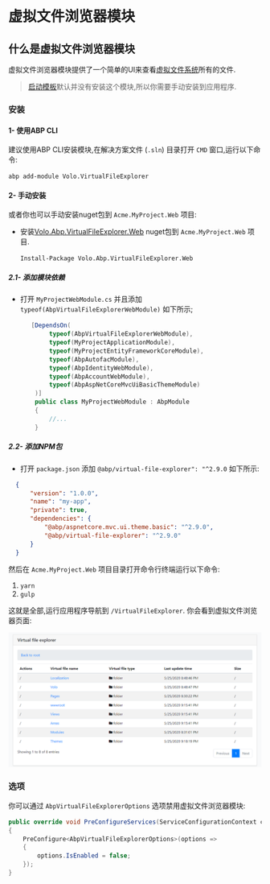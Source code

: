# 虚拟文件浏览器模块

## 什么是虚拟文件浏览器模块

虚拟文件浏览器模块提供了一个简单的UI来查看[虚拟文件系统](../Virtual-File-System.md)所有的文件.

> [启动模板](../Startup-Templates/Index.md)默认并没有安装这个模块,所以你需要手动安装到应用程序.

### 安装

#### 1- 使用ABP CLI

建议使用ABP CLI安装模块,在解决方案文件 (`.sln`) 目录打开 `CMD` 窗口,运行以下命令:

`abp add-module Volo.VirtualFileExplorer`

#### 2- 手动安装

或者你也可以手动安装nuget包到 `Acme.MyProject.Web` 项目:

* 安装[Volo.Abp.VirtualFileExplorer.Web](https://www.nuget.org/packages/Volo.Abp.VirtualFileExplorer.Web/) nuget包到 `Acme.MyProject.Web` 项目.

  `Install-Package Volo.Abp.VirtualFileExplorer.Web`

##### 2.1- 添加模块依赖

* 打开 `MyProjectWebModule.cs` 并且添加 `typeof(AbpVirtualFileExplorerWebModule)` 如下所示;

  ```csharp
     [DependsOn(
          typeof(AbpVirtualFileExplorerWebModule),
          typeof(MyProjectApplicationModule),
          typeof(MyProjectEntityFrameworkCoreModule),
          typeof(AbpAutofacModule),
          typeof(AbpIdentityWebModule),
          typeof(AbpAccountWebModule),
          typeof(AbpAspNetCoreMvcUiBasicThemeModule)
      )]
      public class MyProjectWebModule : AbpModule
      {
          //...
      }
  ```

##### 2.2- 添加NPM包

 * 打开 `package.json` 添加 `@abp/virtual-file-explorer": "^2.9.0` 如下所示:
  
  ```json
    {
        "version": "1.0.0",
        "name": "my-app",
        "private": true,
        "dependencies": {
            "@abp/aspnetcore.mvc.ui.theme.basic": "^2.9.0",
            "@abp/virtual-file-explorer": "^2.9.0"
        }
    }
  ```

  然后在 `Acme.MyProject.Web` 项目目录打开命令行终端运行以下命令:

  1. `yarn`
  2. `gulp`

这就是全部,运行应用程序导航到 `/VirtualFileExplorer`. 你会看到虚拟文件浏览器页面:

![Virtual-File-Explorer](../images/virtual-file-explorer.png)

### 选项

你可以通过 `AbpVirtualFileExplorerOptions` 选项禁用虚拟文件浏览器模块:

```csharp
public override void PreConfigureServices(ServiceConfigurationContext context)
{
    PreConfigure<AbpVirtualFileExplorerOptions>(options =>
    {
        options.IsEnabled = false;
    });
}
```
